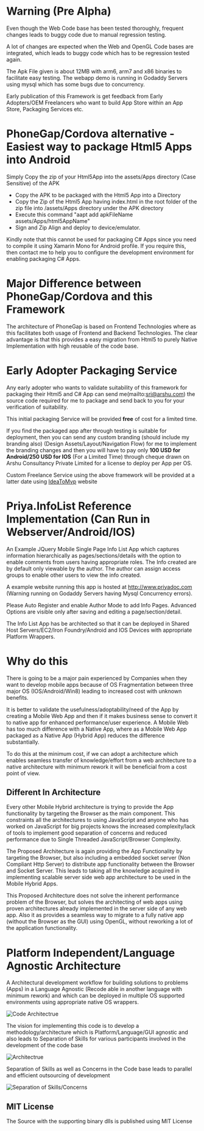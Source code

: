 # Warning (Pre Alpha)

Even though the Web Code base has been tested thoroughly, frequent changes leads to buggy code due to manual regression testing. 

A lot of changes are expected when the Web and OpenGL Code bases are integrated, which leads to buggy code which has to be regression tested again.

The Apk File given is about 12MB with arm6, arm7 and x86 binaries to facilitate easy testing. The webapp demo is running in Godaddy Servers using mysql which has some bugs due to concurrency.

Early publication of this Framework is get feedback from Early Adopters/OEM Freelancers who want to build App Store within an App Store, Packaging Services etc.
 
# PhoneGap/Cordova alternative - Easiest way to package Html5 Apps into Android

Simply Copy the zip of your Html5App into the assets/Apps directory (Case Sensitive) of the APK

* Copy the APK to be packaged with the Html5 App into a Directory
* Copy the Zip of the Html5 App having index.html in the root folder of the zip file into /assets/Apps directory under the APK directory
* Execute this command "aapt add apkFileName assets/Apps/html5AppName"
* Sign and Zip Align and deploy to device/emulator.

Kindly note that this cannot be used for packaging C# Apps since you need to compile it using Xamarin Mono for Android profile. If you require this, then contact me to help you to configure the development environment for enabling packaging C# Apps.

# Major Difference between PhoneGap/Cordova and this Framework

The architecture of PhoneGap is based on Frontend Technologies where as this facilitates both usage of Frontend and Backend Technologies. 
The clear advantage is that this provides a easy migration from Html5 to purely Native Implementation with high reusable of the code base.

# Early Adopter Packaging Service

Any early adopter who wants to validate suitability of this framework for packaging their Html5 and C# App can send me(mailto:sri@arshu.com) the source code required for me to package and send back to you for your verification of suitability.

This initial packaging Service will be provided **free** of cost for a limited time. 

If you find the packaged app after through testing is suitable for deployment, then you can send any custom branding (should include my branding also) (Design Assets/Layout/Navigation Flow) 
for me to implement the branding changes and then you will have to pay only **100 USD for Android/250 USD for IOS** (For a Limited Time) through cheque drawn on Arshu Consultancy Private Limited for a license to deploy per App per OS.

Custom Freelance Service using the above framework will be provided at a latter date using [IdeaToMvp](http:www.ideatomvp.com) website

# Priya.InfoList Reference Implementation (Can Run in Webserver/Android/IOS)
 
An Example JQuery Mobile Single Page Info List App which captures information hierarchically as pages/sections/details with the option to enable comments from users having appropriate roles. 
The Info created are by default only viewable by the author. The author can assign access groups to enable other users to view the info created.

A example website running this app is hosted at http://www.priyadoc.com (Warning running on Godaddy Servers having Mysql Concurrency errors). 

Please Auto Register and enable Author Mode to add Info Pages. Advanced Options are visible only after saving and editing a page/section/detail.

The Info List App has be architected so that it can be deployed in Shared Host Servers/EC2/Iron Foundry/Android and IOS Devices with appropriate Platform Wrappers.

# Why do this

There is going to be a major pain experienced by Companies when they want to develop mobile apps because of OS Fragmentation between three major OS (IOS/Android/Win8) leading to increased cost with unknown benefits. 

It is better to validate the usefulness/adoptability/need of the App by creating a Mobile Web App and then if it makes business sense to convert it to native app for enhanced performance/user experience. A Mobile Web has too much difference with a Native App, where as a Mobile Web App packaged as a Native App (Hybrid App) reduces the difference substantially.

To do this at the minimum cost, if we can adopt a architecture which enables seamless transfer of knowledge/effort from a web architecture to a native architecture with minimum rework it will be beneficial from a cost point of view.

## Different In Architecture

Every other Mobile Hybrid architecture is trying to provide the App functionality by targeting the Browser as the main component. This constraints all the architectures to using JavaScript and anyone who has worked on JavaScript for big projects knows the increased complexity/lack of tools to implement good separation of concerns and reduced performance due to Single Threaded JavaScript/Browser Complexity.

The Proposed Architecture is again providing the App Functionality by targeting the Browser, but also including a embedded socket server (Non Compliant Http Server) to distribute app functionality between the Browser and Socket Server. This leads to taking all the knowledge acquired in implementing scalable server side web app architecture to be used in the Mobile Hybrid Apps.

This Proposed Architecture does not solve the inherent performance problem of the Browser, but solves the architecting of web apps using proven architectures already implemented in the server side of any web app. Also it as provides a seamless way to migrate to a fully native app (without the Browser as the GUI) using OpenGL, without reworking a lot of the application functionality.


# Platform Independent/Language Agnostic Architecture

A Architectural development workflow for building solutions to problems (Apps) in a Language Agnostic (Recode able in another language with minimum rework) and which can be deployed in multiple OS supported environments using appropriate native OS wrappers.

![Code Architectrue](https://raw.github.com/Srid68/Priya.InfoList/master/src/Document/Architecture2.png "Code Architecture")

The vision for implementing this code is to develop a methodology/architecture which is Platform/Language/GUI agnostic and also leads to Separation of Skills for various participants involved in the development of the code base

![Architectrue](https://raw.github.com/Srid68/Priya.InfoList/master/src/Document/Architecture3.png "Architecture")

Separation of Skills as well as Concerns in the Code base leads to parallel and efficient outsourcing of development

![Separation of Skills/Concerns](https://raw.github.com/Srid68/Priya.InfoList/master/src/Document/Architecture1.png "Separation of Skills/Concerns")

## MIT License
The Source with the supporting binary dlls is published using MIT License

